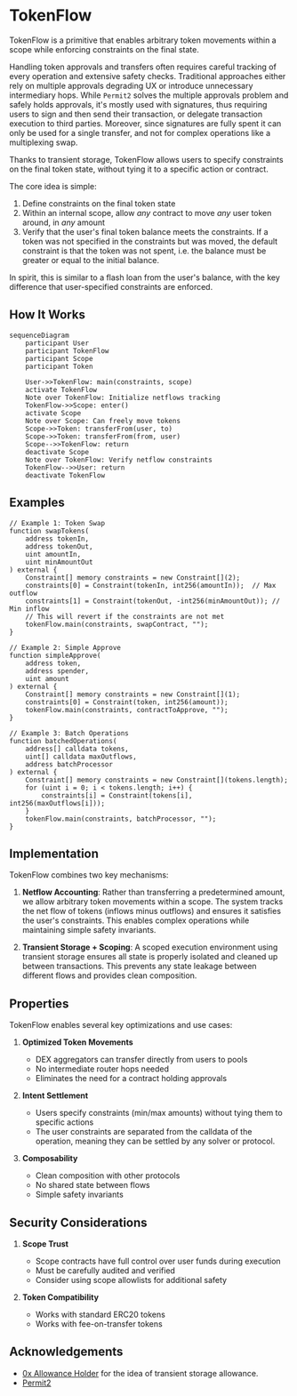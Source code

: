 # TokenFlow

TokenFlow is a primitive that enables arbitrary token movements within a scope while enforcing constraints on the final state.

Handling token approvals and transfers often requires careful tracking of every operation and extensive safety checks. 
Traditional approaches either rely on multiple approvals degrading UX or introduce unnecessary intermediary hops.
While `Permit2` solves the multiple approvals problem and safely holds approvals, it's mostly used with signatures, thus requiring users to sign and then send their transaction, or delegate transaction execution to third parties. Moreover, since signatures are fully spent it can only be used for a single transfer, and not for complex operations like a multiplexing swap.

Thanks to transient storage, TokenFlow allows users to specify constraints on the final token state, without tying it to a specific action or contract.

The core idea is simple:
1. Define constraints on the final token state
2. Within an internal scope, allow _any_ contract to move _any_ user token around, in _any_ amount
3. Verify that the user's final token balance meets the constraints. If a token was not specified in the constraints but was moved, the default constraint is that the token was not spent, i.e. the balance must be greater or equal to the initial balance.

In spirit, this is similar to a flash loan from the user's balance, with the key difference that user-specified constraints are enforced.

## How It Works

```mermaid
sequenceDiagram
    participant User
    participant TokenFlow
    participant Scope
    participant Token

    User->>TokenFlow: main(constraints, scope)
    activate TokenFlow
    Note over TokenFlow: Initialize netflows tracking
    TokenFlow->>Scope: enter()
    activate Scope
    Note over Scope: Can freely move tokens
    Scope->>Token: transferFrom(user, to)
    Scope->>Token: transferFrom(from, user)
    Scope-->>TokenFlow: return
    deactivate Scope
    Note over TokenFlow: Verify netflow constraints
    TokenFlow-->>User: return
    deactivate TokenFlow
```

## Examples

```solidity
// Example 1: Token Swap
function swapTokens(
    address tokenIn,
    address tokenOut,
    uint amountIn,
    uint minAmountOut
) external {
    Constraint[] memory constraints = new Constraint[](2);
    constraints[0] = Constraint(tokenIn, int256(amountIn));  // Max outflow
    constraints[1] = Constraint(tokenOut, -int256(minAmountOut)); // Min inflow
    // This will revert if the constraints are not met
    tokenFlow.main(constraints, swapContract, "");
}

// Example 2: Simple Approve
function simpleApprove(
    address token,
    address spender,
    uint amount
) external {
    Constraint[] memory constraints = new Constraint[](1);
    constraints[0] = Constraint(token, int256(amount));
    tokenFlow.main(constraints, contractToApprove, "");
}

// Example 3: Batch Operations
function batchedOperations(
    address[] calldata tokens,
    uint[] calldata maxOutflows,
    address batchProcessor
) external {
    Constraint[] memory constraints = new Constraint[](tokens.length);
    for (uint i = 0; i < tokens.length; i++) {
        constraints[i] = Constraint(tokens[i], int256(maxOutflows[i]));
    }
    tokenFlow.main(constraints, batchProcessor, "");
}
```

## Implementation

TokenFlow combines two key mechanisms:

1. **Netflow Accounting**: Rather than transferring a predetermined amount, we allow arbitrary token movements within a scope. The system tracks the net flow of tokens (inflows minus outflows) and ensures it satisfies the user's constraints. This enables complex operations while maintaining simple safety invariants.

2. **Transient Storage + Scoping**: A scoped execution environment using transient storage ensures all state is properly isolated and cleaned up between transactions. This prevents any state leakage between different flows and provides clean composition.

## Properties

TokenFlow enables several key optimizations and use cases:

1. **Optimized Token Movements**
   - DEX aggregators can transfer directly from users to pools
   - No intermediate router hops needed
   - Eliminates the need for a contract holding approvals

2. **Intent Settlement**
   - Users specify constraints (min/max amounts) without tying them to specific actions
   - The user constraints are separated from the calldata of the operation, meaning they can be settled by any solver or protocol.

3. **Composability**
   - Clean composition with other protocols
   - No shared state between flows
   - Simple safety invariants

## Security Considerations

1. **Scope Trust**
   - Scope contracts have full control over user funds during execution
   - Must be carefully audited and verified
   - Consider using scope allowlists for additional safety

2. **Token Compatibility**
   - Works with standard ERC20 tokens
   - Works with fee-on-transfer tokens



## Acknowledgements

- [0x Allowance Holder](https://github.com/0xProject/0x-settler/tree/master/src/allowanceholder) for the idea of transient storage allowance.
- [Permit2](https://github.com/Uniswap/permit2)